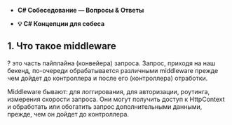 - **C# Собеседование — Вопросы & Ответы**
    
- **💡 C# Концепции для собеса**

## 1. Что такое middleware
?
это часть пайплайна (конвейера) запроса. Запрос, приходя на наш бекенд, по-очереди обрабатывается различными middleware прежде чем дойдет до контроллера и после его (контроллера) отработки.

Middleware бывают: для логгирования, для авторизации, роутинга, измерения скорости запроса. Они могут получить доступ к HttpContext и обработать или обогатить запрос дополнительными данными, прежде, чем он дойдет до контроллера.